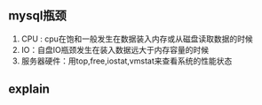 ## mysql瓶颈

1. CPU : cpu在饱和一般发生在数据装入内存或从磁盘读取数据的时候
2. IO：自盘IO瓶颈发生在装入数据远大于内存容量的时候
3. 服务器硬件：用top,free,iostat,vmstat来查看系统的性能状态

## explain

